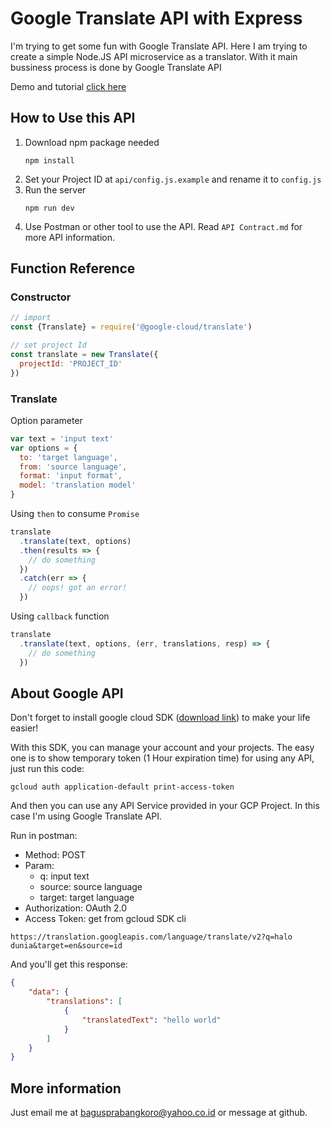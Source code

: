 # Google Translate API with Express
I'm trying to get some fun with Google Translate API. Here I am trying to create a simple Node.JS API microservice as a translator. With it main bussiness process is done by Google Translate API

Demo and tutorial [click here](https://cloud.google.com/translate/docs/quickstart-client-libraries?authuser=1)

## How to Use this API

1. Download npm package needed
   ```
   npm install
   ```
2. Set your Project ID at ```api/config.js.example``` and rename it to ```config.js```
2. Run the server
   ```
   npm run dev
   ```
3. Use Postman or other tool to use the API. Read ```API Contract.md``` for more API information.

## Function Reference

### Constructor

```javascript
// import
const {Translate} = require('@google-cloud/translate')

// set project Id
const translate = new Translate({
  projectId: 'PROJECT_ID'
})
```

### Translate

Option parameter

```javascript
var text = 'input text'
var options = {
  to: 'target language',
  from: 'source language',
  format: 'input format',
  model: 'translation model'
}
```

Using ```then``` to consume ```Promise```

```js
translate
  .translate(text, options)
  .then(results => {
    // do something
  })
  .catch(err => {
    // oops! got an error!
  })
```

Using ```callback``` function

```js
translate
  .translate(text, options, (err, translations, resp) => {
    // do something
  })
```

## About Google API

Don't forget to install google cloud SDK ([download link](https://cloud.google.com/sdk/docs/?authuser=1)) to make your life easier! 

With this SDK, you can manage your account and your projects. The easy one is to show temporary token (1 Hour expiration time) for using any API, just run this code:

```
gcloud auth application-default print-access-token
```

And then you can use any API Service provided in your GCP Project. In this case I'm using Google Translate API.

Run in postman:
* Method: POST
* Param: 
  * q: input text
  * source: source language
  * target: target language
* Authorization: OAuth 2.0
* Access Token: get from gcloud SDK cli

```
https://translation.googleapis.com/language/translate/v2?q=halo dunia&target=en&source=id
```

And you'll get this response:

```json
{
    "data": {
        "translations": [
            {
                "translatedText": "hello world"
            }
        ]
    }
}
```

## More information

Just email me at bagusprabangkoro@yahoo.co.id or message at github.